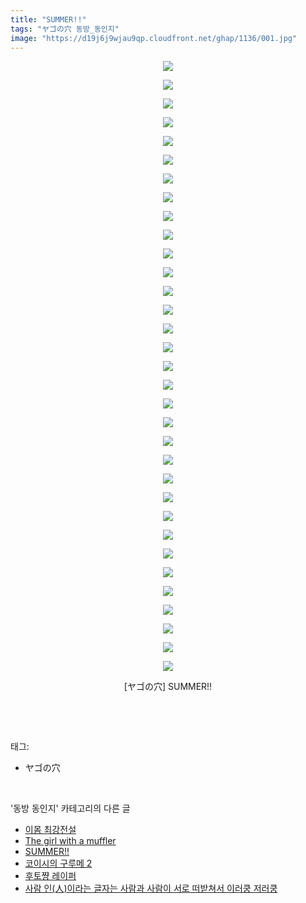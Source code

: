 ```yaml
---
title: "SUMMER!!"
tags: "ヤゴの穴 동방_동인지"
image: "https://d19j6j9wjau9qp.cloudfront.net/ghap/1136/001.jpg"
---
```

<div class="article">
<p style="text-align: center; clear: none; float: none;"><img src="{{ site.imgserver8 }}/ghap/1136/001.jpg"/></p>
<p style="text-align: center; clear: none; float: none;"><img src="{{ site.imgserver8 }}/ghap/1136/002.jpg"/></p>
<p style="text-align: center; clear: none; float: none;"><img src="{{ site.imgserver8 }}/ghap/1136/003.jpg"/></p>
<p style="text-align: center; clear: none; float: none;"><img src="{{ site.imgserver8 }}/ghap/1136/004.jpg"/></p>
<p style="text-align: center; clear: none; float: none;"><img src="{{ site.imgserver8 }}/ghap/1136/005.jpg"/></p>
<p style="text-align: center; clear: none; float: none;"><img src="{{ site.imgserver8 }}/ghap/1136/006.jpg"/></p>
<p style="text-align: center; clear: none; float: none;"><img src="{{ site.imgserver8 }}/ghap/1136/007.jpg"/></p>
<p style="text-align: center; clear: none; float: none;"><img src="{{ site.imgserver8 }}/ghap/1136/008.jpg"/></p>
<p style="text-align: center; clear: none; float: none;"><img src="{{ site.imgserver8 }}/ghap/1136/009.jpg"/></p>
<p style="text-align: center; clear: none; float: none;"><img src="{{ site.imgserver8 }}/ghap/1136/010.jpg"/></p>
<p style="text-align: center; clear: none; float: none;"><img src="{{ site.imgserver8 }}/ghap/1136/011.jpg"/></p>
<p style="text-align: center; clear: none; float: none;"><img src="{{ site.imgserver8 }}/ghap/1136/012.jpg"/></p>
<p style="text-align: center; clear: none; float: none;"><img src="{{ site.imgserver8 }}/ghap/1136/013.jpg"/></p>
<p style="text-align: center; clear: none; float: none;"><img src="{{ site.imgserver8 }}/ghap/1136/014.jpg"/></p>
<p style="text-align: center; clear: none; float: none;"><img src="{{ site.imgserver8 }}/ghap/1136/015.jpg"/></p>
<p style="text-align: center; clear: none; float: none;"><img src="{{ site.imgserver8 }}/ghap/1136/016.jpg"/></p>
<p style="text-align: center; clear: none; float: none;"><img src="{{ site.imgserver8 }}/ghap/1136/017.jpg"/></p>
<p style="text-align: center; clear: none; float: none;"><img src="{{ site.imgserver8 }}/ghap/1136/018.jpg"/></p>
<p style="text-align: center; clear: none; float: none;"><img src="{{ site.imgserver8 }}/ghap/1136/019.jpg"/></p>
<p style="text-align: center; clear: none; float: none;"><img src="{{ site.imgserver8 }}/ghap/1136/020.jpg"/></p>
<p style="text-align: center; clear: none; float: none;"><img src="{{ site.imgserver8 }}/ghap/1136/021.jpg"/></p>
<p style="text-align: center; clear: none; float: none;"><img src="{{ site.imgserver8 }}/ghap/1136/022.jpg"/></p>
<p style="text-align: center; clear: none; float: none;"><img src="{{ site.imgserver8 }}/ghap/1136/023.jpg"/></p>
<p style="text-align: center; clear: none; float: none;"><img src="{{ site.imgserver8 }}/ghap/1136/024.jpg"/></p>
<p style="text-align: center; clear: none; float: none;"><img src="{{ site.imgserver8 }}/ghap/1136/025.jpg"/></p>
<p style="text-align: center; clear: none; float: none;"><img src="{{ site.imgserver8 }}/ghap/1136/026.jpg"/></p>
<p style="text-align: center; clear: none; float: none;"><img src="{{ site.imgserver8 }}/ghap/1136/027.jpg"/></p>
<p style="text-align: center; clear: none; float: none;"><img src="{{ site.imgserver8 }}/ghap/1136/028.jpg"/></p>
<p style="text-align: center; clear: none; float: none;"><img src="{{ site.imgserver8 }}/ghap/1136/029.jpg"/></p>
<p style="text-align: center; clear: none; float: none;"><img src="{{ site.imgserver8 }}/ghap/1136/030.jpg"/></p>
<p style="text-align: center; clear: none; float: none;"><img src="{{ site.imgserver8 }}/ghap/1136/031.jpg"/></p>
<p style="text-align: center; clear: none; float: none;"><img src="{{ site.imgserver8 }}/ghap/1136/032.jpg"/></p>
<p style="text-align: center; clear: none; float: none;"><img src="{{ site.imgserver8 }}/ghap/1136/033.jpg"/></p>
<p style="text-align: center; clear: none; float: none;">[ヤゴの穴] SUMMER!!</p>
<p><br/></p>
</div><br/>
<div class="tagTrail">
<p>태그: </p>
<ul>
<li>ヤゴの穴</li>
</ul>
</div><br/>
<div class="another">
<p>'동방 동인지' 카테고리의 다른 글</p>
<ul>
<li><a href="/ghap_1138">이몸 최강전설</a></li>
<li><a href="/ghap_1137">The girl with a muffler</a></li>
<li><a href="/ghap_1136">SUMMER!!</a></li>
<li><a href="/ghap_1135">코이시의 구루메 2</a></li>
<li><a href="/ghap_1134">후토쨩 레이퍼</a></li>
<li><a href="/ghap_1133">사람 인(人)이라는 글자는 사람과 사람이 서로 떠받쳐서 이러쿵 저러쿵</a></li>
</ul>
</div><br/>
<div class="cb_module cb_fluid">
<div class="cb_wrt cb_profile">
</div><!-- commentList close -->
</div><br/>
